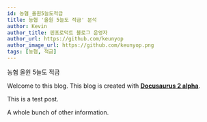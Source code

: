 ```yaml
---
id: 농협_올원5늘도적급
title: 농협 '올원 5늘도 적금' 분석
author: Kevin
author_title: 핀프로덕트 블로그 운영자
author_url: https://github.com/keunyop
author_image_url: https://github.com/keunyop.png
tags: [농협, 적금]
---
```


농협 올원 5늘도 적금

Welcome to this blog. This blog is created with [**Docusaurus 2 alpha**](https://v2.docusaurus.io/).

<!--truncate-->

This is a test post.

A whole bunch of other information.
